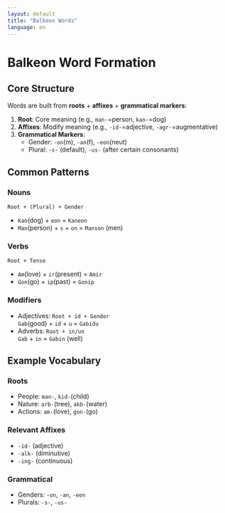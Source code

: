 ```yaml
---
layout: default
title: "Balkeon Words"
language: en
---
```


# Balkeon Word Formation

## Core Structure
Words are built from **roots** + **affixes** + **grammatical markers**:

1. **Root**: Core meaning (e.g., `man-`=person, `kan-`=dog)
2. **Affixes**: Modify meaning (e.g., `-id-`=adjective, `-agr-`=augmentative)
3. **Grammatical Markers**: 
   - Gender: `-on`(m), `-an`(f), `-eon`(neut)
   - Plural: `-s-` (default), `-us-` (after certain consonants)

## Common Patterns

### Nouns
`Root + (Plural) + Gender`  
- `Kan`(dog) + `eon` = `Kaneon`  
- `Man`(person) + `s` + `on` = `Manson` (men)

### Verbs 
`Root + Tense`  
- `Am`(love) + `ir`(present) = `Amir`  
- `Gon`(go) + `ip`(past) = `Gonip`

### Modifiers
- Adjectives: `Root + id + Gender`  
  `Gab`(good) + `id` + `u` = `Gabidu`  
- Adverbs: `Root + in/un`  
  `Gab` + `in` = `Gabin` (well)

## Example Vocabulary

### Roots
- People: `man-`, `kid-`(child)  
- Nature: `arb-`(tree), `akb-`(water)  
- Actions: `am-`(love), `gon-`(go)

### Relevant Affixes
- `-id-` (adjective)  
- `-alk-` (diminutive)  
- `-ing-` (continuous)  

### Grammatical
- Genders: `-on`, `-an`, `-eon`  
- Plurals: `-s-`, `-us-`
